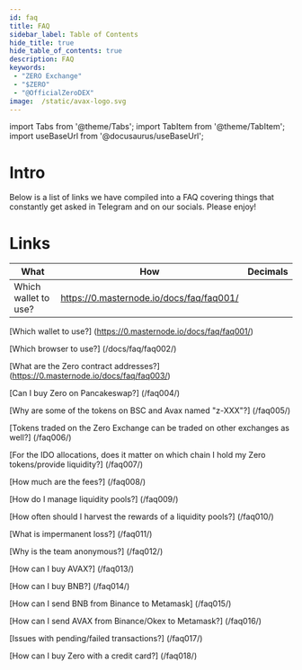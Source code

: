 ```yaml
---
id: faq
title: FAQ
sidebar_label: Table of Contents
hide_title: true
hide_table_of_contents: true
description: FAQ
keywords:
 - "ZERO Exchange"
 - "$ZERO"
 - "@OfficialZeroDEX"
image:  /static/avax-logo.svg
---
```


import Tabs from '@theme/Tabs';
import TabItem from '@theme/TabItem';
import useBaseUrl from '@docusaurus/useBaseUrl';

# Intro
Below is a list of links we have compiled into a FAQ covering things that constantly get asked in Telegram and on our socials. Please enjoy!

# Links

|       What    				|       			How                        							|       Decimals        |
| ------------- 				|       :--------------------:                           				|       -----:          |
| Which wallet to use?         	| https://0.masternode.io/docs/faq/faq001/  							|              			|

[Which wallet to use?] (https://0.masternode.io/docs/faq/faq001/)


[Which browser to use?] (/docs/faq/faq002/)

[What are the Zero contract addresses?] (https://0.masternode.io/docs/faq/faq003/)

[Can I buy Zero on Pancakeswap?] (/faq004/)

[Why are some of the tokens on BSC and Avax named "z-XXX"?] (/faq005/)

[Tokens traded on the Zero Exchange can be traded on other exchanges as well?] (/faq006/)

[For the IDO allocations, does it matter on which chain I hold my Zero tokens/provide liquidity?] (/faq007/)

[How much are the fees?] (/faq008/)

[How do I manage liquidity pools?] (/faq009/)

[How often should I harvest the rewards of a liquidity pools?] (/faq010/)

[What is impermanent loss?] (/faq011/)

[Why is the team anonymous?] (/faq012/)

[How can I buy AVAX?] (/faq013/)

[How can I buy BNB?] (/faq014/)

[How can I send BNB from Binance to Metamask] (/faq015/)

[How can I send AVAX from Binance/Okex to Metamask?] (/faq016/)

[Issues with pending/failed transactions?] (/faq017/)

[How can I buy Zero with a credit card?] (/faq018/)


